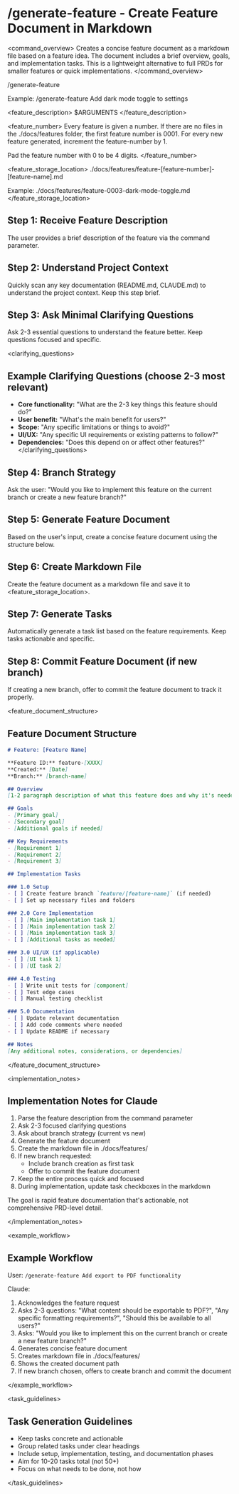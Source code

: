 # /generate-feature <Feature> - Create Feature Document in Markdown

<command_overview>
Creates a concise feature document as a markdown file based on a feature idea. The document includes a brief overview, goals, and implementation tasks. This is a lightweight alternative to full PRDs for smaller features or quick implementations.
</command_overview>

<usage>
/generate-feature <feature_description></feature_description>

Example:
/generate-feature Add dark mode toggle to settings
</usage>

<feature_description>
$ARGUMENTS
</feature_description>

<feature_number>
Every feature is given a number. If there are no files in the ./docs/features folder, the first feature number is 0001. For every new feature generated, increment the feature-number by 1.

Pad the feature number with 0 to be 4 digits.
</feature_number>

<feature_storage_location>
./docs/features/feature-[feature-number]-[feature-name].md

Example:
./docs/features/feature-0003-dark-mode-toggle.md
</feature_storage_location>

<process>

## Step 1: Receive Feature Description
The user provides a brief description of the feature via the command parameter.

## Step 2: Understand Project Context
Quickly scan any key documentation (README.md, CLAUDE.md) to understand the project context. Keep this step brief.

## Step 3: Ask Minimal Clarifying Questions
Ask 2-3 essential questions to understand the feature better. Keep questions focused and specific.

<clarifying_questions>
## Example Clarifying Questions (choose 2-3 most relevant)

- **Core functionality:** "What are the 2-3 key things this feature should do?"
- **User benefit:** "What's the main benefit for users?"
- **Scope:** "Any specific limitations or things to avoid?"
- **UI/UX:** "Any specific UI requirements or existing patterns to follow?"
- **Dependencies:** "Does this depend on or affect other features?"
</clarifying_questions>

## Step 4: Branch Strategy
Ask the user: "Would you like to implement this feature on the current branch or create a new feature branch?"

## Step 5: Generate Feature Document
Based on the user's input, create a concise feature document using the structure below.

## Step 6: Create Markdown File
Create the feature document as a markdown file and save it to <feature_storage_location>.

## Step 7: Generate Tasks
Automatically generate a task list based on the feature requirements. Keep tasks actionable and specific.

## Step 8: Commit Feature Document (if new branch)
If creating a new branch, offer to commit the feature document to track it properly.

</process>

<feature_document_structure>

## Feature Document Structure

```markdown
# Feature: [Feature Name]

**Feature ID:** feature-[XXXX]  
**Created:** [Date]  
**Branch:** [branch-name]  

## Overview
[1-2 paragraph description of what this feature does and why it's needed]

## Goals
- [Primary goal]
- [Secondary goal]
- [Additional goals if needed]

## Key Requirements
- [Requirement 1]
- [Requirement 2]
- [Requirement 3]

## Implementation Tasks

### 1.0 Setup
- [ ] Create feature branch `feature/[feature-name]` (if needed)
- [ ] Set up necessary files and folders

### 2.0 Core Implementation
- [ ] [Main implementation task 1]
- [ ] [Main implementation task 2]
- [ ] [Main implementation task 3]
- [ ] [Additional tasks as needed]

### 3.0 UI/UX (if applicable)
- [ ] [UI task 1]
- [ ] [UI task 2]

### 4.0 Testing
- [ ] Write unit tests for [component]
- [ ] Test edge cases
- [ ] Manual testing checklist

### 5.0 Documentation
- [ ] Update relevant documentation
- [ ] Add code comments where needed
- [ ] Update README if necessary

## Notes
[Any additional notes, considerations, or dependencies]
```

</feature_document_structure>

<implementation_notes>

## Implementation Notes for Claude

1. Parse the feature description from the command parameter
2. Ask 2-3 focused clarifying questions
3. Ask about branch strategy (current vs new)
4. Generate the feature document
5. Create the markdown file in ./docs/features/
6. If new branch requested:
   - Include branch creation as first task
   - Offer to commit the feature document
7. Keep the entire process quick and focused
8. During implementation, update task checkboxes in the markdown

The goal is rapid feature documentation that's actionable, not comprehensive PRD-level detail.

</implementation_notes>

<example_workflow>

## Example Workflow

User: `/generate-feature Add export to PDF functionality`

Claude:
1. Acknowledges the feature request
2. Asks 2-3 questions: "What content should be exportable to PDF?", "Any specific formatting requirements?", "Should this be available to all users?"
3. Asks: "Would you like to implement this on the current branch or create a new feature branch?"
4. Generates concise feature document
5. Creates markdown file in ./docs/features/
6. Shows the created document path
7. If new branch chosen, offers to create branch and commit the document

</example_workflow>

<task_guidelines>

## Task Generation Guidelines

- Keep tasks concrete and actionable
- Group related tasks under clear headings
- Include setup, implementation, testing, and documentation phases
- Aim for 10-20 tasks total (not 50+)
- Focus on what needs to be done, not how

</task_guidelines>